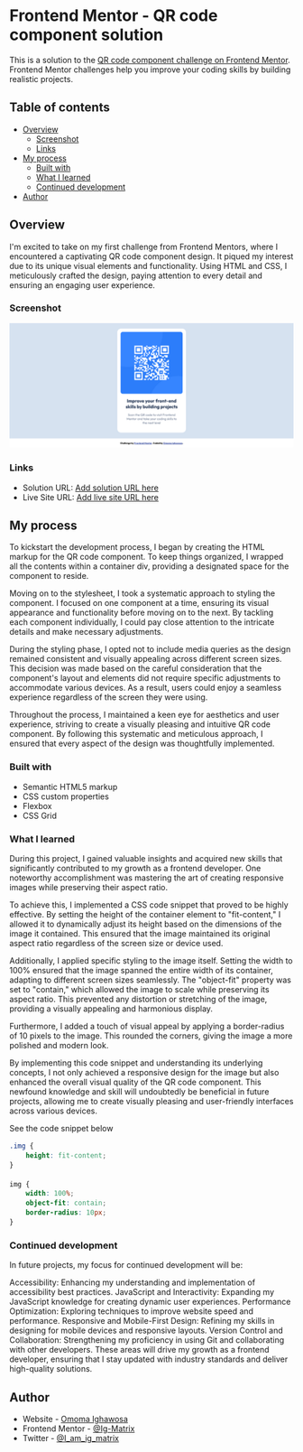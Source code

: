 # Frontend Mentor - QR code component solution

This is a solution to the [QR code component challenge on Frontend Mentor](https://www.frontendmentor.io/challenges/qr-code-component-iux_sIO_H). Frontend Mentor challenges help you improve your coding skills by building realistic projects. 

## Table of contents

- [Overview](#overview)
  - [Screenshot](#screenshot)
  - [Links](#links)
- [My process](#my-process)
  - [Built with](#built-with)
  - [What I learned](#what-i-learned)
  - [Continued development](#continued-development)
- [Author](#author)


## Overview
I'm excited to take on my first challenge from Frontend Mentors, where I encountered a captivating QR code component design. It piqued my interest due to its unique visual elements and functionality. Using HTML and CSS, I meticulously crafted the design, paying attention to every detail and ensuring an engaging user experience.

### Screenshot

![](./result-screenshot.png)

### Links

- Solution URL: [Add solution URL here](https://your-solution-url.com)
- Live Site URL: [Add live site URL here](https://your-live-site-url.com)

## My process
To kickstart the development process, I began by creating the HTML markup for the QR code component. To keep things organized, I wrapped all the contents within a container div, providing a designated space for the component to reside.

Moving on to the stylesheet, I took a systematic approach to styling the component. I focused on one component at a time, ensuring its visual appearance and functionality before moving on to the next. By tackling each component individually, I could pay close attention to the intricate details and make necessary adjustments.

During the styling phase, I opted not to include media queries as the design remained consistent and visually appealing across different screen sizes. This decision was made based on the careful consideration that the component's layout and elements did not require specific adjustments to accommodate various devices. As a result, users could enjoy a seamless experience regardless of the screen they were using.

Throughout the process, I maintained a keen eye for aesthetics and user experience, striving to create a visually pleasing and intuitive QR code component. By following this systematic and meticulous approach, I ensured that every aspect of the design was thoughtfully implemented.

### Built with

- Semantic HTML5 markup
- CSS custom properties
- Flexbox
- CSS Grid

### What I learned
During this project, I gained valuable insights and acquired new skills that significantly contributed to my growth as a frontend developer. One noteworthy accomplishment was mastering the art of creating responsive images while preserving their aspect ratio.

To achieve this, I implemented a CSS code snippet that proved to be highly effective. By setting the height of the container element to "fit-content," I allowed it to dynamically adjust its height based on the dimensions of the image it contained. This ensured that the image maintained its original aspect ratio regardless of the screen size or device used.

Additionally, I applied specific styling to the image itself. Setting the width to 100% ensured that the image spanned the entire width of its container, adapting to different screen sizes seamlessly. The "object-fit" property was set to "contain," which allowed the image to scale while preserving its aspect ratio. This prevented any distortion or stretching of the image, providing a visually appealing and harmonious display.

Furthermore, I added a touch of visual appeal by applying a border-radius of 10 pixels to the image. This rounded the corners, giving the image a more polished and modern look.

By implementing this code snippet and understanding its underlying concepts, I not only achieved a responsive design for the image but also enhanced the overall visual quality of the QR code component. This newfound knowledge and skill will undoubtedly be beneficial in future projects, allowing me to create visually pleasing and user-friendly interfaces across various devices. 

See the code snippet below

```css
.img {
    height: fit-content;
}

img {
    width: 100%;
    object-fit: contain;
    border-radius: 10px;
}
```

### Continued development
In future projects, my focus for continued development will be:

Accessibility: Enhancing my understanding and implementation of accessibility best practices.
JavaScript and Interactivity: Expanding my JavaScript knowledge for creating dynamic user experiences.
Performance Optimization: Exploring techniques to improve website speed and performance.
Responsive and Mobile-First Design: Refining my skills in designing for mobile devices and responsive layouts.
Version Control and Collaboration: Strengthening my proficiency in using Git and collaborating with other developers.
These areas will drive my growth as a frontend developer, ensuring that I stay updated with industry standards and deliver high-quality solutions.

## Author

- Website - [Omoma Ighawosa](https://ig-matrix.github.io/Lesson_3_Task_6_Omoma_Ighawosa/)
- Frontend Mentor - [@Ig-Matrix](https://www.frontendmentor.io/profile/Ig-Matrix)
- Twitter - [@I_am_ig_matrix](https://twitter.com/i_am_Ig_matrix)